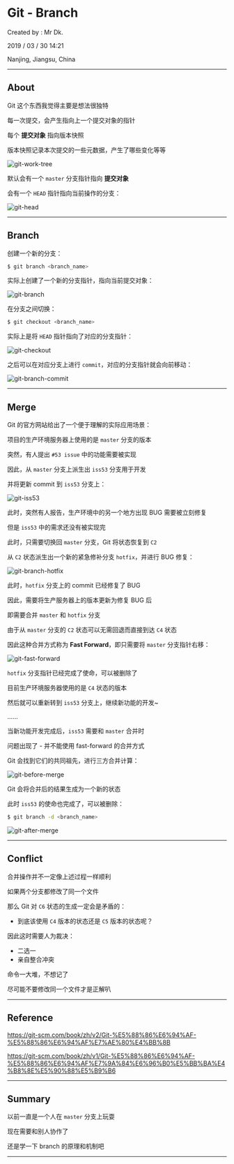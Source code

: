 # Git - Branch

Created by : Mr Dk.

2019 / 03 / 30 14:21

Nanjing, Jiangsu, China

---

## About

Git 这个东西我觉得主要是想法很独特

每一次提交，会产生指向上一个提交对象的指针

每个 __提交对象__ 指向版本快照

版本快照记录本次提交的一些元数据，产生了哪些变化等等

![git-work-tree](../img/git-work-tree.png)

默认会有一个 `master` 分支指针指向 __提交对象__

会有一个 `HEAD` 指针指向当前操作的分支：

![git-head](../img/git-head.png)

---

## Branch

创建一个新的分支：

```bash
$ git branch <branch_name>
```

实际上创建了一个新的分支指针，指向当前提交对象：

![git-branch](../img/git-branch.png)

在分支之间切换：

```bash
$ git checkout <branch_name>
```

实际上是将 `HEAD` 指针指向了对应的分支指针：

![git-checkout](../img/git-checkout.png)

之后可以在对应分支上进行 `commit`，对应的分支指针就会向前移动：

![git-branch-commit](../img/git-branch-commit.png)

---

## Merge

Git 的官方网站给出了一个便于理解的实际应用场景：

项目的生产环境服务器上使用的是 `master` 分支的版本

突然，有人提出 `#53 issue` 中的功能需要被实现

因此，从 `master` 分支上派生出 `iss53` 分支用于开发

并将更新 commit 到 `iss53` 分支上：

![git-iss53](../img/git-iss53.png)

此时，突然有人报告，生产环境中的另一个地方出现 BUG 需要被立刻修复

但是 `iss53` 中的需求还没有被实现完

此时，只需要切换回 `master` 分支，Git 将状态恢复到 `C2`

从 `C2` 状态派生出一个新的紧急修补分支 `hotfix`，并进行 BUG 修复：

![git-branch-hotfix](../img/git-branch-hotfix.png)

此时，`hotfix` 分支上的 commit 已经修复了 BUG

因此，需要将生产服务器上的版本更新为修复 BUG 后

即需要合并 `master` 和 `hotfix` 分支

由于从 `master` 分支的 `C2` 状态可以无需回退而直接到达 `C4` 状态

因此这种合并方式称为 __Fast Forward__，即只需要将 `master` 分支指针右移：

![git-fast-forward](../img/git-fast-forward.png)

`hotfix` 分支指针已经完成了使命，可以被删除了

目前生产环境服务器使用的是 `C4` 状态的版本

然后就可以重新转到 `iss53` 分支上，继续新功能的开发~

......

当新功能开发完成后，`iss53` 需要和 `master` 合并时

问题出现了 - 并不能使用 fast-forward 的合并方式

Git 会找到它们的共同祖先，进行三方合并计算：

![git-before-merge](../img/git-before-merge.png)

Git 会将合并后的结果生成为一个新的状态

此时 `iss53` 的使命也完成了，可以被删除：

```bash
$ git branch -d <branch_name>
```

![git-after-merge](../img/git-after-merge.png)

---

## Conflict

合并操作并不一定像上述过程一样顺利

如果两个分支都修改了同一个文件

那么 Git 对 `C6` 状态的生成一定会是矛盾的：

* 到底该使用 `C4` 版本的状态还是 `C5` 版本的状态呢？

因此这时需要人为裁决：

* 二选一
* 亲自整合冲突

命令一大堆，不想记了

尽可能不要修改同一个文件才是正解叭

---

## Reference

<https://git-scm.com/book/zh/v2/Git-%E5%88%86%E6%94%AF-%E5%88%86%E6%94%AF%E7%AE%80%E4%BB%8B>

<https://git-scm.com/book/zh/v1/Git-%E5%88%86%E6%94%AF-%E5%88%86%E6%94%AF%E7%9A%84%E6%96%B0%E5%BB%BA%E4%B8%8E%E5%90%88%E5%B9%B6>

---

## Summary

以前一直是一个人在 `master` 分支上玩耍

现在需要和别人协作了

还是学一下 branch 的原理和机制吧

---

